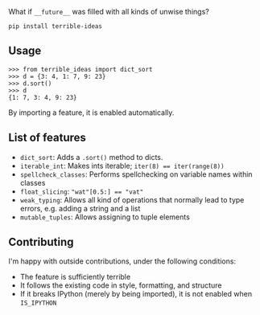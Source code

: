 What if `__future__` was filled with all kinds of unwise things?

    pip install terrible-ideas

## Usage

    >>> from terrible_ideas import dict_sort
    >>> d = {3: 4, 1: 7, 9: 23}
    >>> d.sort()
    >>> d
    {1: 7, 3: 4, 9: 23}

By importing a feature, it is enabled automatically.

## List of features

- `dict_sort`: Adds a `.sort()` method to dicts.
- `iterable_int`: Makes ints iterable; `iter(8) == iter(range(8))`
- `spellcheck_classes`: Performs spellchecking on variable names within classes
- `float_slicing`: `"wat"[0.5:] == "vat"`
- `weak_typing`: Allows all kind of operations that normally lead to type
  errors, e.g. adding a string and a list
- `mutable_tuples`: Allows assigning to tuple elements

## Contributing

I'm happy with outside contributions, under the following conditions:

- The feature is sufficiently terrible
- It follows the existing code in style, formatting, and structure
- If it breaks IPython (merely by being imported), it is not enabled when
  `IS_IPYTHON`
